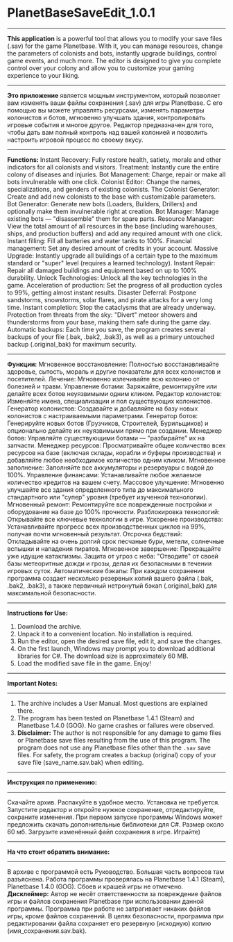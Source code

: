 # PlanetBaseSaveEdit_1.0.1
---

**This application** is a powerful tool that allows you to modify your save files (.sav) for the game Planetbase. With it, you can manage resources, change the parameters of colonists and bots, instantly upgrade buildings, control game events, and much more. The editor is designed to give you complete control over your colony and allow you to customize your gaming experience to your liking.

---

**Это приложение** является мощным инструментом, который позволяет вам изменять ваши файлы сохранения (.sav) для игры Planetbase. С его помощью вы можете управлять ресурсами, изменять параметры колонистов и ботов, мгновенно улучшать здания, контролировать игровые события и многое другое. Редактор предназначен для того, чтобы дать вам полный контроль над вашей колонией и позволить настроить игровой процесс по своему вкусу.

---

**Functions:**
Instant Recovery: Fully restore health, satiety, morale and other indicators for all colonists and visitors.
Treatment: Instantly cure the entire colony of diseases and injuries.
Bot Management: Charge, repair or make all bots invulnerable with one click.
Colonist Editor: Change the names, specializations, and genders of existing colonists.
The Colonist Generator: Create and add new colonists to the base with customizable parameters.
Bot Generator: Generate new bots (Loaders, Builders, Drillers) and optionally make them invulnerable right at creation.
Bot Manager: Manage existing bots — "disassemble" them for spare parts.
Resource Manager: View the total amount of all resources in the base (including warehouses, ships, and production buffers) and add any required amount with one click.
Instant filling: Fill all batteries and water tanks to 100%.
Financial management: Set any desired amount of credits in your account.
Massive Upgrade: Instantly upgrade all buildings of a certain type to the maximum standard or "super" level (requires a learned technology).
Instant Repair: Repair all damaged buildings and equipment based on up to 100% durability.
Unlock Technologies: Unlock all the key technologies in the game.
Acceleration of production: Set the progress of all production cycles to 99%, getting almost instant results.
Disaster Deferral: Postpone sandstorms, snowstorms, solar flares, and pirate attacks for a very long time.
Instant completion: Stop the cataclysms that are already underway.
Protection from threats from the sky: "Divert" meteor showers and thunderstorms from your base, making them safe during the game day.
Automatic backups: Each time you save, the program creates several backups of your file (.bak, .bak2, .bak3), as well as a primary untouched backup (.original_bak) for maximum security.

---

**Функции:**
Мгновенное восстановление: Полностью восстанавливайте здоровье, сытость, мораль и другие показатели для всех колонистов и посетителей.
Лечение: Мгновенно излечивайте всю колонию от болезней и травм.
Управление ботами: Заряжайте, ремонтируйте или делайте всех ботов неуязвимыми одним кликом.
Редактор колонистов: Изменяйте имена, специализации и пол существующих колонистов.
Генератор колонистов: Создавайте и добавляйте на базу новых колонистов с настраиваемыми параметрами.
Генератор ботов: Генерируйте новых ботов (Грузчиков, Строителей, Бурильщиков) и опционально делайте их неуязвимыми прямо при создании.
Менеджер ботов: Управляйте существующими ботами — "разбирайте" их на запчасти.
Менеджер ресурсов: Просматривайте общее количество всех ресурсов на базе (включая склады, корабли и буферы производства) и добавляйте любое необходимое количество одним кликом.
Мгновенное заполнение: Заполняйте все аккумуляторы и резервуары с водой до 100%.
Управление финансами: Устанавливайте любое желаемое количество кредитов на вашем счету.
Массовое улучшение: Мгновенно улучшайте все здания определенного типа до максимального стандартного или "супер" уровня (требует изученной технологии).
Мгновенный ремонт: Ремонтируйте все поврежденные постройки и оборудование на базе до 100% прочности.
Разблокировка технологий: Открывайте все ключевые технологии в игре.
Ускорение производства: Устанавливайте прогресс всех производственных циклов на 99%, получая почти мгновенный результат.
Отсрочка бедствий: Откладывайте на очень долгий срок песчаные бури, метели, солнечные вспышки и нападения пиратов.
Мгновенное завершение: Прекращайте уже идущие катаклизмы.
Защита от угроз с неба: "Отводите" от своей базы метеоритные дожди и грозы, делая их безопасными в течении игровых суток.
Автоматические бэкапы: При каждом сохранении программа создает несколько резервных копий вашего файла (.bak, .bak2, .bak3), а также первичный нетронутый бэкап (.original_bak) для максимальной безопасности.

---

**Instructions for Use:**

1.  Download the archive.
2.  Unpack it to a convenient location. No installation is required.
3.  Run the editor, open the desired save file, edit it, and save the changes.
4.  On the first launch, Windows may prompt you to download additional libraries for C#. The download size is approximately 60 MB.
5.  Load the modified save file in the game. Enjoy!
  
---

**Important Notes:**

---

1.  The archive includes a User Manual. Most questions are explained there.
2.  The program has been tested on Planetbase 1.4.1 (Steam) and Planetbase 1.4.0 (GOG). No game crashes or failures were observed.
3.  **Disclaimer:** The author is not responsible for any damage to game files or Planetbase save files resulting from the use of this program. The program does not use any Planetbase files other than the `.sav` save files. For safety, the program creates a backup (original) copy of your save file (save_name.sav.bak) when editing.
  
---

**Инструкция по применению:**

---

Скачайте архив.
Распакуйте в удобное место. Установка не требуется.
Запустите редактор и откройте нужное сохранение, отредактируйте, сохраните изменения.
При первом запуске программы Windows может предложить скачать дополнительные библиотеки для C#. Размер около 60 мб.
Загрузите изменённый файл сохранения в игре. Играйте)

---

**На что стоит обратить внимание:**

---

В архиве с программой есть Руководство. Большая часть вопросов там разъяснена.
Работа программы проверялась на Planetbase 1.4.1 (Steam), Planetbase 1.4.0 (GOG). Сбоев и крашей игры не отмечено.
**Дисклеймер:** Автор не несёт ответственности за повреждение файлов игры и файлов сохранения Planetbase при использовании данной программы. Программа при работе не затрагивает никаких файлов игры, кроме файлов сохранений. В целях безопасности, программа при редактировании файла сохраняет его резервную (исходную) копию (имя_сохранения.sav.bak).
